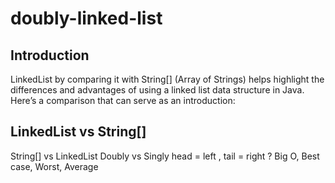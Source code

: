 # doubly-linked-list
## Introduction
LinkedList by comparing it with String[] (Array of Strings) helps highlight the differences and advantages of using a linked list data structure in Java. Here’s a comparison that can serve as an introduction:

## LinkedList vs String[]


String[] vs LinkedList
Doubly vs Singly
head = left , tail = right ?
Big O, Best case, Worst, Average
